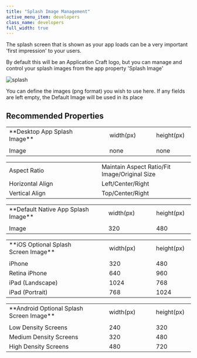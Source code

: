 ```yaml
---
title: "Splash Image Management"
active_menu_item: developers
class_name: developers
full_width: true
---
```



The splash screen that is shown as your app loads can be a very important 'first impression' to your users.

By default this will be an Application Craft logo, but you can manage and control your splash images from the app property 'Splash Image'

![splash](/img/docs/splash.zoom83.png)

You can define the images (png format) you wish to use here. If any fields are left empty, the Default Image will be used in its place

## Recommended Properties

<table>
<tr>
<td width="277">
**Desktop App Splash Image**

</td>
<td width="29">
</td>
<td width="81">
width(px)

</td>
<td width="24">
</td>
<td width="90">
height(px)

</td>
</tr>
<tr>
<td width="277">
</td>
<td width="29">
</td>
<td width="81">
</td>
<td width="24">
</td>
<td width="90">
</td>
</tr>
<tr>
<td width="277">
Image

</td>
<td width="29">
</td>
<td width="81">
none

</td>
<td width="24">

</td>
<td width="90">
none

</td>
</tr>
</table>
<table>
<tr>
<td width="277">
Aspect Ratio

</td>
<td width="29">
</td>
<td width="299">
Maintain Aspect Ratio/Fit Image/Original Size

</td>
</tr>
<tr>
<td width="277">
Horizontal Align

</td>
<td width="29">
</td>
<td width="299">
Left/Center/Right

</td>
</tr>
<tr>
<td width="277">
Vertical Align

</td>
<td width="29">
</td>
<td width="299">
Top/Center/Right

</td>
</tr>
</table>
<table>
<tr>
<td width="278">
**Default Native App Splash Image**

</td>
<td width="27">
</td>
<td width="82">
width(px)

</td>
<td width="27">
</td>
<td width="90">
height(px)

</td>
</tr>
<tr>
<td width="278">
</td>
<td width="27">
</td>
<td width="82">
</td>
<td width="27">
</td>
<td width="90">
</td>
</tr>
<tr>
<td width="278">
Image

</td>
<td width="27">
</td>
<td width="82">
320

</td>
<td width="27">

</td>
<td width="90">
480

</td>
</tr>
</table>
<table>
<tr>
<td width="276">
**iOS Optional Splash Screen Image**

</td>
<td width="31">
</td>
<td width="80">
width(px)

</td>
<td width="27">
</td>
<td width="91">
height(px)

</td>
</tr>
<tr>
<td width="276">
</td>
<td width="31">
</td>
<td width="80">
</td>
<td width="27">
</td>
<td width="91">
</td>
</tr>
<tr>
<td width="276">
iPhone

</td>
<td width="31">
</td>
<td width="80">
320

</td>
<td width="27">

</td>
<td width="91">
480

</td>
</tr>
<tr>
<td width="276">
Retina iPhone

</td>
<td width="31">
</td>
<td width="80">
640

</td>
<td width="27">

</td>
<td width="91">
960

</td>
</tr>
<tr>
<td width="276">
iPad (Landscape)

</td>
<td width="31">
</td>
<td width="80">
1024

</td>
<td width="27">

</td>
<td width="91">
768

</td>
</tr>
<tr>
<td width="276">
iPad (Portrait)

</td>
<td width="31">
</td>
<td width="80">
768

</td>
<td width="27">

</td>
<td width="91">
1024

</td>
</tr>
</table>

<table>
<tr>
<td width="274">
**Android Optional Splash Screen Image**

</td>
<td width="34">
</td>
<td width="78">
width(px)

</td>
<td width="28">
</td>
<td width="91">
height(px)

</td>
</tr>
<tr>
<td width="274">
</td>
<td width="34">
</td>
<td width="78">
</td>
<td width="28">
</td>
<td width="91">
</td>
</tr>
<tr>
<td width="274">
Low Density Screens

</td>
<td width="34">
</td>
<td width="78">
240

</td>
<td width="28">

</td>
<td width="91">
320

</td>
</tr>
<tr>
<td width="274">
Medium Density Screens

</td>
<td width="34">
</td>
<td width="78">
320

</td>
<td width="28">

</td>
<td width="91">
480

</td>
</tr>
<tr>
<td width="274">
High Density Screens

</td>
<td width="34">
</td>
<td width="78">
480

</td>
<td width="28">

</td>
<td width="91">
720

</td>
</tr>
</table>

